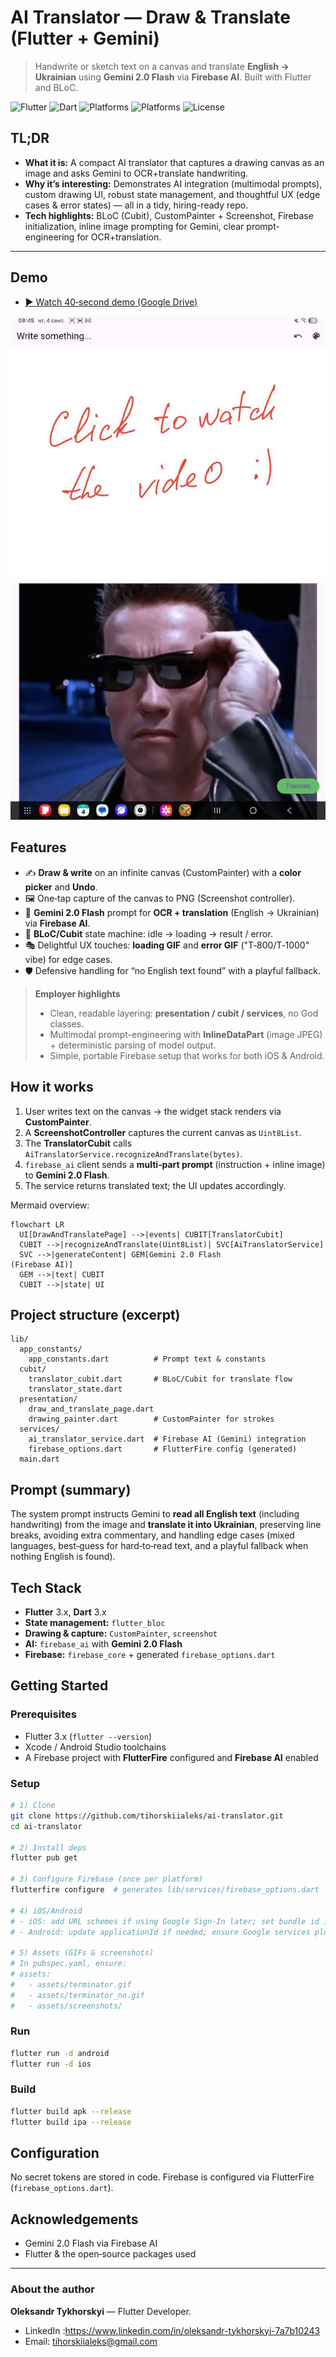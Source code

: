 # AI Translator — Draw & Translate (Flutter + Gemini)

> Handwrite or sketch text on a canvas and translate **English → Ukrainian** using **Gemini 2.0 Flash** via **Firebase AI**. Built with Flutter and BLoC.

<p align="left">
  <img alt="Flutter" src="https://img.shields.io/badge/Flutter-3.x-blue" />
  <img alt="Dart" src="https://img.shields.io/badge/Dart-3.x-0175C2" />
  <img alt="Platforms" src="https://img.shields.io/badge/iOS-✓-black" />
  <img alt="Platforms" src="https://img.shields.io/badge/Android-✓-black" />
  <img alt="License" src="https://img.shields.io/badge/license-MIT-green" />
</p>

## TL;DR

* **What it is:** A compact AI translator that captures a drawing canvas as an image and asks Gemini to OCR+translate handwriting.
* **Why it’s interesting:** Demonstrates AI integration (multimodal prompts), custom drawing UI, robust state management, and thoughtful UX (edge cases & error states) — all in a tidy, hiring-ready repo.
* **Tech highlights:** BLoC (Cubit), CustomPainter + Screenshot, Firebase initialization, inline image prompting for Gemini, clear prompt-engineering for OCR+translation.

---

## Demo

* [▶️ Watch 40‑second demo (Google Drive)](https://drive.google.com/file/d/1Vqboi4O8o8vID1s7SFM4UPFBqQzBKuE8/view)

<p>
  <a href="https://drive.google.com/file/d/1Vqboi4O8o8vID1s7SFM4UPFBqQzBKuE8/view">
    <img src="assets/screenshots/demo_cover.jpg" width="600" alt="Demo video"/>
  </a>
</p>

## Features

* ✍️ **Draw & write** on an infinite canvas (CustomPainter) with a **color picker** and **Undo**.
* 🖼️ One‑tap capture of the canvas to PNG (Screenshot controller).
* 🤖 **Gemini 2.0 Flash** prompt for **OCR + translation** (English → Ukrainian) via **Firebase AI**.
* 🧠 **BLoC/Cubit** state machine: idle → loading → result / error.
* 🎭 Delightful UX touches: **loading GIF** and **error GIF** ("T‑800/T‑1000" vibe) for edge cases.
* 🛡️ Defensive handling for “no English text found” with a playful fallback.

> **Employer highlights**
>
> * Clean, readable layering: **presentation / cubit / services**, no God classes.
> * Multimodal prompt-engineering with **InlineDataPart** (image JPEG) + deterministic parsing of model output.
> * Simple, portable Firebase setup that works for both iOS & Android.

## How it works

1. User writes text on the canvas → the widget stack renders via **CustomPainter**.
2. A **ScreenshotController** captures the current canvas as `Uint8List`.
3. The **TranslatorCubit** calls `AiTranslatorService.recognizeAndTranslate(bytes)`.
4. `firebase_ai` client sends a **multi‑part prompt** (instruction + inline image) to **Gemini 2.0 Flash**.
5. The service returns translated text; the UI updates accordingly.

Mermaid overview:

```mermaid
flowchart LR
  UI[DrawAndTranslatePage] -->|events| CUBIT[TranslatorCubit]
  CUBIT -->|recognizeAndTranslate(Uint8List)| SVC[AiTranslatorService]
  SVC -->|generateContent| GEM[Gemini 2.0 Flash
(Firebase AI)]
  GEM -->|text| CUBIT
  CUBIT -->|state| UI
```

## Project structure (excerpt)

```
lib/
  app_constants/
    app_constants.dart          # Prompt text & constants
  cubit/
    translator_cubit.dart       # BLoC/Cubit for translate flow
    translator_state.dart
  presentation/
    draw_and_translate_page.dart
    drawing_painter.dart        # CustomPainter for strokes
  services/
    ai_translator_service.dart  # Firebase AI (Gemini) integration
    firebase_options.dart       # FlutterFire config (generated)
  main.dart
```

## Prompt (summary)

The system prompt instructs Gemini to **read all English text** (including handwriting) from the image and **translate it into Ukrainian**, preserving line breaks, avoiding extra commentary, and handling edge cases (mixed languages, best‑guess for hard‑to‑read text, and a playful fallback when nothing English is found).


## Tech Stack

* **Flutter** 3.x, **Dart** 3.x
* **State management:** `flutter_bloc`
* **Drawing & capture:** `CustomPainter`, `screenshot`
* **AI:** `firebase_ai` with **Gemini 2.0 Flash**
* **Firebase:** `firebase_core` + generated `firebase_options.dart`

## Getting Started

### Prerequisites

* Flutter 3.x (`flutter --version`)
* Xcode / Android Studio toolchains
* A Firebase project with **FlutterFire** configured and **Firebase AI** enabled

### Setup

```bash
# 1) Clone
git clone https://github.com/tihorskiialeks/ai-translator.git
cd ai-translator

# 2) Install deps
flutter pub get

# 3) Configure Firebase (once per platform)
flutterfire configure  # generates lib/services/firebase_options.dart

# 4) iOS/Android
# - iOS: add URL schemes if using Google Sign-In later; set bundle id in Xcode
# - Android: update applicationId if needed; ensure Google services plugin applied

# 5) Assets (GIFs & screenshots)
# In pubspec.yaml, ensure:
# assets:
#   - assets/terminator.gif
#   - assets/terminator_no.gif
#   - assets/screenshots/
```

### Run

```bash
flutter run -d android
flutter run -d ios
```

### Build

```bash
flutter build apk --release
flutter build ipa --release
```

## Configuration

No secret tokens are stored in code. Firebase is configured via FlutterFire (`firebase_options.dart`).


## Acknowledgements

* Gemini 2.0 Flash via Firebase AI
* Flutter & the open‑source packages used


---

### About the author

**Oleksandr Tykhorskyi** — Flutter Developer.

* LinkedIn :https://www.linkedin.com/in/oleksandr-tykhorskyi-7a7b10243
* Email: tihorskiialeks@gmail.com


